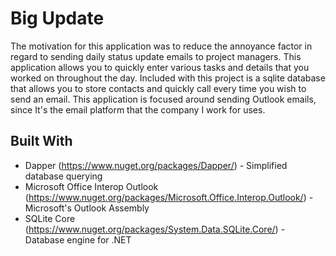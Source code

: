 # Big Update 
The motivation for this application was to reduce the annoyance factor in regard to sending daily status update emails to project managers.  This application allows you to quickly enter various tasks and details that you worked on throughout the day.  Included with this project is a sqlite database that allows you to store contacts and quickly call every time you wish to send an email.  This application is focused around sending Outlook emails, since It's the email platform that the company I work for uses.
## Built With
* Dapper (https://www.nuget.org/packages/Dapper/) - Simplified database querying
* Microsoft Office Interop Outlook (https://www.nuget.org/packages/Microsoft.Office.Interop.Outlook/) - Microsoft's Outlook Assembly
* SQLite Core (https://www.nuget.org/packages/System.Data.SQLite.Core/) - Database engine for .NET


